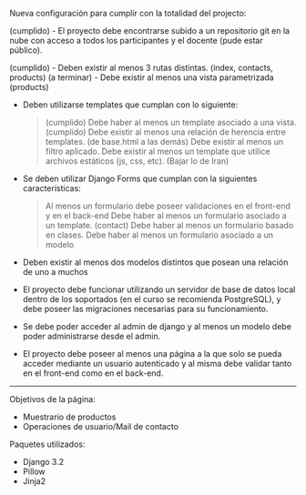 Nueva configuración para cumplir con la totalidad del projecto:

(cumplido) - El proyecto debe encontrarse subido a un repositorio git en la nube con acceso a todos los participantes y el docente (pude estar público).

(cumplido) - Deben existir al menos 3 rutas distintas. (index, contacts, products)
(a terminar) - Debe existir al menos una vista parametrizada (products)
- Deben utilizarse templates que cumplan con lo siguiente:
    > (cumplido) Debe haber al menos un template asociado a una vista.
    > (cumplido) Debe existir al menos una relación de herencia entre templates. (de base.html a las demás)
    > Debe existir al menos un filtro aplicado.
    > Debe existir al menos un template que utilice archivos estáticos (js, css, etc). (Bajar lo de Iran)

- Se deben utilizar Django Forms que cumplan con la siguientes características:
    > Al menos un formulario debe poseer validaciones en el front-end y en el back-end
    > Debe haber al menos un formulario asociado a un template. (contact)
    > Debe haber al menos un formulario basado en clases. 
    > Debe haber al menos un formulario asociado a un modelo 

- Deben existir al menos dos modelos distintos que posean una relación de uno a muchos  
- El proyecto debe funcionar utilizando un servidor de base de datos local dentro de los soportados (en el curso se recomienda PostgreSQL), y debe poseer las migraciones necesarias para su funcionamiento. 
- Se debe poder acceder al admin de django y al menos un modelo debe poder administrarse desde el admin. 
- El proyecto debe poseer al menos una página a la que solo se pueda acceder mediante un usuario autenticado y al misma debe validar tanto en el front-end como en el back-end.

--------------------------------------------------------------------------------------
Objetivos de la página:
- Muestrario de productos
- Operaciones de usuario/Mail de contacto

Paquetes utilizados:
- Django 3.2
- Pillow
- Jinja2
